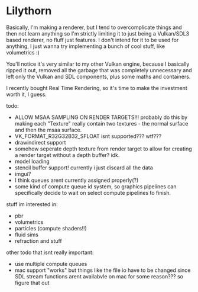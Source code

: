 # Lilythorn

Basically, I'm making a renderer, but I tend to overcomplicate things and then not learn anything so I'm strictly limiting it to just being a Vulkan/SDL3 based renderer, no fluff just features. I don't intend for it to be used for anything, I just wanna try implementing a bunch of cool stuff, like volumetrics :)

You'll notice it's very similar to my other Vulkan engine, because I basically ripped it out, removed all the garbage that was completely unnecessary and left only the Vulkan and SDL components, plus some maths and containers.

I recently bought Real Time Rendering, so it's time to make the investment worth it, I guess.

todo:
- ALLOW MSAA SAMPLING ON RENDER TARGETS!!! probably do this by making each "Texture" really contain two textures - the normal surface and then the msaa surface.
- VK_FORMAT_R32G32B32_SFLOAT isnt supported??? wtf???
- drawindirect support
- somehow seperate depth texture from render target to allow for creating a render target without a depth buffer? idk.
- model loading
- stencil buffer support! currently i just discard all the data
- imgui?
- I think queues arent currently assigned properly(?)
- some kind of compute queue id system, so graphics pipelines can specifically decide to wait on select compute pipelines to finish.

stuff im interested in:
- pbr
- volumetrics
- particles (compute shaders!!)
- fluid sims
- refraction and stuff

other todo that isnt really important:
- use multiple compute queues
- mac support "works" but things like the file io have to be changed since SDL stream functions arent availabvle on mac for some reason??? so figure that out
